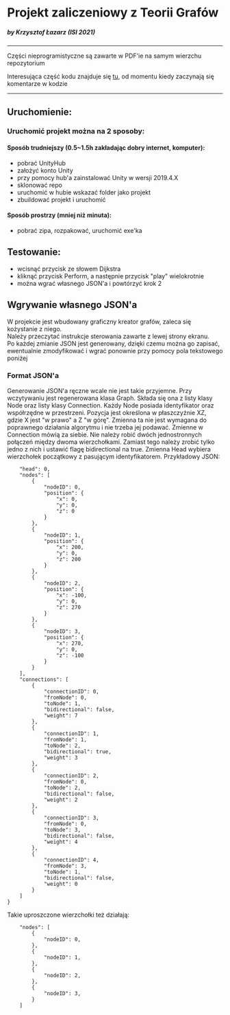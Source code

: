 # Projekt zaliczeniowy z Teorii Grafów
##### by Krzysztof Łazarz (ISI 2021)
---

Części nieprogramistyczne są zawarte w PDF'ie na samym wierzchu repozytorium

Interesująca część kodu znajduje się [tu](../master/Assets/Dijkstra/Scripts/DijkstraManager.cs), od momentu kiedy zaczynają się komentarze w kodzie

---
## Uruchomienie:
### Uruchomić projekt można na 2 sposoby:
#### Sposób trudniejszy (0.5~1.5h zakładając dobry internet, komputer):
* pobrać UnityHub
* założyć konto Unity
* przy pomocy hub'a zainstalować Unity w wersji 2019.4.X
* sklonować repo
* uruchomić w hubie wskazać folder jako projekt
* zbuildować projekt i uruchomić
#### Sposób prostrzy (mniej niż minuta):
* pobrać zipa, rozpakować, uruchomić exe'ka
## Testowanie:
* wcisnąć przycisk ze słowem Dijkstra
* kliknąć przycisk Perform, a następnie przycisk "play" wielokrotnie
* można wgrać własnego JSON'a i powtórzyć krok 2
## Wgrywanie własnego JSON'a
W projekcie jest wbudowany graficzny kreator grafów, zaleca się kożystanie z niego.  
Należy przeczytać instrukcje sterowania zawarte z lewej strony ekranu.  
Po każdej zmianie JSON jest generowany, dzięki czemu można go zapisać, ewentualnie zmodyfikować i wgrać ponownie przy pomocy pola tekstowego poniżej
### Format JSON'a
Generowanie JSON'a ręczne wcale nie jest takie przyjemne.
Przy wczytywaniu jest regenerowana klasa Graph. Składa się ona z listy klasy Node oraz listy klasy Connection. Każdy Node posiada identyfikator oraz współrzędne w przestrzeni. Pozycja jest określona w płaszczyźnie XZ, gdzie X jest "w prawo" a Z "w górę". Zmienna ta nie jest wymagana do poprawnego działania algorytmu i nie trzeba jej podawać.
Zmienne w Connection mówią za siebie. Nie należy robić dwóch jednostronnych połączeń między dwoma wierzchołkami. Zamiast tego należy zrobić tylko jedno z nich i ustawić flagę bidirectional na true. Zmienna Head wybiera wierzchołek początkowy z pasującym identyfikatorem.
Przykładowy JSON:
```{
    "head": 0,
    "nodes": [
        {
            "nodeID": 0,
            "position": {
                "x": 0,
                "y": 0,
                "z": 0
            }
        },
        {
            "nodeID": 1,
            "position": {
                "x": 200,
                "y": 0,
                "z": 200
            }
        },
        {
            "nodeID": 2,
            "position": {
                "x": -100,
                "y": 0,
                "z": 270
            }
        },
        {
            "nodeID": 3,
            "position": {
                "x": 270,
                "y": 0,
                "z": -100
            }
        }
    ],
    "connections": [
        {
            "connectionID": 0,
            "fromNode": 0,
            "toNode": 1,
            "bidirectional": false,
            "weight": 7
        },
        {
            "connectionID": 1,
            "fromNode": 1,
            "toNode": 2,
            "bidirectional": true,
            "weight": 3
        },
        {
            "connectionID": 2,
            "fromNode": 0,
            "toNode": 2,
            "bidirectional": false,
            "weight": 2
        },
        {
            "connectionID": 3,
            "fromNode": 0,
            "toNode": 3,
            "bidirectional": false,
            "weight": 4
        },
        {
            "connectionID": 4,
            "fromNode": 3,
            "toNode": 1,
            "bidirectional": false,
            "weight": 0
        }
    ]
}
```
Takie uproszczone wierzchołki też działają:
```
    "nodes": [
        {
            "nodeID": 0,
        },
        {
            "nodeID": 1,
        },
        {
            "nodeID": 2,
        },
        {
            "nodeID": 3,
        }
    ]
```
